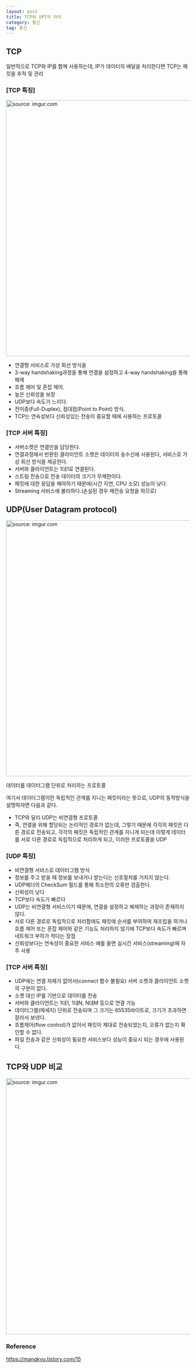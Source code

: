 ```yaml
---
layout: post
title: TCP와 UPT의 차이
category: 통신
tag: 통신
---
```


## TCP
일반적으로 TCP와 IP를 함께 사용하는데, IP가 데이터의 배달을 처리한다면 TCP는 패킷을 추적 및 관리

### [TCP 특징]
<a href="https://postimg.cc/fkJH0Zsb"><img src="https://i.postimg.cc/fWv1pTgY/991-BEB3359-FEB5712-F.png" width="700px" title="source: imgur.com" /><a>

- 연결형 서비스로 가상 회선 방식을
- 3-way handshaking과정을 통해 연결을 설정하고 4-way handshaking을 통해 해제
- 흐름 제어 및 혼잡 제어.
- 높은 신뢰성을 보장
- UDP보다 속도가 느리다.
- 전이중(Full-Duplex), 점대점(Point to Point) 방식.
- TCP는 연속성보다 신뢰성있는 전송이 중요할 때에 사용하는 프로토콜

### [TCP 서버 특징]
- 서버소켓은 연결만을 담당한다.
- 연결과정에서 반환된 클라이언트 소켓은 데이터의 송수신에 사용된다, 서비스로 가상 회선 방식을 제공한다.
- 서버와 클라이언트는 1대1로 연결된다.
- 스트림 전송으로 전송 데이터의 크기가 무제한이다.
- 패킷에 대한 응답을 해야하기 때문에(시간 지연, CPU 소모) 성능이 낮다.
- Streaming 서비스에 불리하다.(손실된 경우 재전송 요청을 하므로)


## UDP(User Datagram protocol)

<a href="https://postimg.cc/fkJH0Zsb"><img src="https://i.postimg.cc/fWv1pTgY/991-BEB3359-FEB5712-F.png" width="700px" title="source: imgur.com" /><a>

데이터를 데이터그램 단위로 처리하는 프로토콜

여기서 데이터그램이란 독립적인 관계를 지니는 패킷이라는 뜻으로, UDP의 동작방식을 설명하자면 다음과 같다.
  -  TCP와 달리 UDP는 비연결형 프로토콜
  - 즉, 연결을 위해 할당되는 논리적인 경로가 없는데, 그렇기 때문에 각각의 패킷은 다른 경로로 전송되고, 각각의 패킷은 독립적인 관계를 지니게 되는데 이렇게 데이터를 서로 다른 경로로 독립적으로 처리하게 되고, 이러한 프로토콜을 UDP

### [UDP 특징]
- 비연결형 서비스로 데이터그램 방식
- 정보를 주고 받을 때 정보를 보내거나 받는다는 신호절차를 거치지 않는다.
- UDP헤더의 CheckSum 필드를 통해 최소한의 오류만 검출한다.
- 신뢰성이 낮다
- TCP보다 속도가 빠르다
- UDP는 비연결형 서비스이기 때문에, 연결을 설정하고 해제하는 과정이 존재하지 않다.
- 서로 다른 경로로 독립적으로 처리함에도 패킷에 순서를 부여하여 재조립을 하거나 흐름 제어 또는 혼잡 제어와 같은 기능도 처리하지 않기에 TCP보다 속도가 빠르며 네트워크 부하가 적다는 장점
- 신뢰성보다는 연속성이 중요한 서비스 예를 들면 실시간 서비스(streaming)에 자주 사용

### [TCP 서버 특징]
- UDP에는 연결 자체가 없어서(connect 함수 불필요) 서버 소켓과 클라이언트 소켓의 구분이 없다.
- 소켓 대신 IP를 기반으로 데이터를 전송
- 서버와 클라이언트는 1대1, 1대N, N대M 등으로 연결 가능
- 데이터그램(메세지) 단위로 전송되며 그 크기는 65535바이트로, 크기가 초과하면 잘라서 보낸다.
- 흐름제어(flow control)가 없어서 패킷이 제대로 전송되었는지, 오류가 없는지 확인할 수 없다.
- 파일 전송과 같은 신뢰성이 필요한 서비스보다 성능이 중요시 되는 경우에 사용된다.

## TCP와 UDP 비교

<a href="https://postimg.cc/CdryfYQP"><img src="https://i.postimg.cc/J4MRvzcL/990-C0-F3359-FDD3-F80-C.png" width="700px" title="source: imgur.com" /><a>

### Reference
https://mangkyu.tistory.com/15
